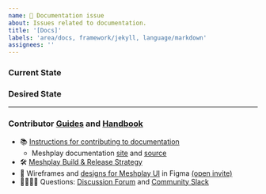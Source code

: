 ```yaml
---
name: 📄 Documentation issue
about: Issues related to documentation.
title: '[Docs]'
labels: 'area/docs, framework/jekyll, language/markdown'
assignees: ''
---
```

### Current State


### Desired State


---

### Contributor [Guides](https://docs.meshplay.io/project/contributing) and [Handbook](https://layer5.io/community/handbook)
- 📚 [Instructions for contributing to documentation](https://docs.meshplay.io/project/contributing/contributing-docs)
   - Meshplay documentation [site](https://docs.meshplay.io/) and [source](https://github.com/meshplay/meshplay/tree/master/docs)
- 🛠 [Meshplay Build & Release Strategy](https://docs.meshplay.io/project/contributing/build-and-release)
- 🎨 Wireframes and [designs for Meshplay UI](https://www.figma.com/file/SMP3zxOjZztdOLtgN4dS2W/Meshplay-UI) in Figma [(open invite)](https://www.figma.com/team_invite/redeem/qJy1c95qirjgWQODApilR9)
- 🙋🏾🙋🏼 Questions: [Discussion Forum](http://discuss.meshplay.io) and [Community Slack](https://slack.meshplay.io)
